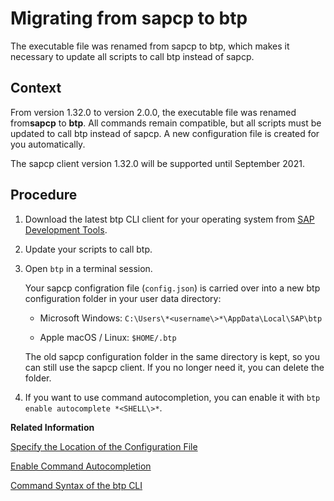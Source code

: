 <!-- loio4f1fe8dd2739467cb7bcab63f918b8dc -->

# Migrating from sapcp to btp

The executable file was renamed from sapcp to btp, which makes it necessary to update all scripts to call btp instead of sapcp.



## Context

From version 1.32.0 to version 2.0.0, the executable file was renamed from**sapcp** to **btp**. All commands remain compatible, but all scripts must be updated to call btp instead of sapcp. A new configuration file is created for you automatically.

The sapcp client version 1.32.0 will be supported until September 2021.



## Procedure

1.  Download the latest btp CLI client for your operating system from [SAP Development Tools](https://tools.hana.ondemand.com/#cloud-btpcli).

2.  Update your scripts to call btp.

3.  Open `btp` in a terminal session.

    Your sapcp configration file \(`config.json`\) is carried over into a new btp configuration folder in your user data directory:

    -   Microsoft Windows: `C:\Users\*<username\>*\AppData\Local\SAP\btp`

    -   Apple macOS / Linux: `$HOME/.btp`

    The old sapcp configuration folder in the same directory is kept, so you can still use the sapcp client. If you no longer need it, you can delete the folder.

4.  If you want to use command autocompletion, you can enable it with `btp enable autocomplete *<SHELL\>*`.


**Related Information**  


[Specify the Location of the Configuration File](Specify_the_Location_of_the_Configuration_File_e57288d.md "You can change the location of the configuration file by using the --config option.")

[Enable Command Autocompletion](Enable_Command_Autocompletion_46355fa.md "Use command autocompletion to save keystrokes when entering command actions, group-object combinations, and their parameters in the SAP BTP command line interface (btp CLI).")

[Command Syntax of the btp CLI](Command_Syntax_of_the_btp_CLI_69606f4.md "Each command consists of the base call btp followed by a verb (the action), a combination of group and object, and parameters.")

